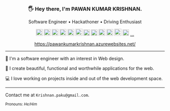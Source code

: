 <h3 align="center">🖐️ Hey there, I'm PAWAN KUMAR KRISHNAN.</h3>
<p align="center"> Software Engineer • Hackathoner • Driving Enthusiast</p>

<p align="center">
<a href="https://www.w3.org/TR/html5/" title="HTML5"><img src="https://github.com/get-icon/geticon/raw/master/icons/html-5.svg" alt="HTML5" width="21px" height="21px"></a>
<a href="https://www.w3.org/TR/CSS/" title="CSS3"><img src="https://github.com/get-icon/geticon/raw/master/icons/css-3.svg" alt="CSS3" width="21px" height="21px"></a>
<a href="https://nodejs.org/" title="Node.js"><img src="https://github.com/get-icon/geticon/raw/master/icons/nodejs-icon.svg" alt="Node.js" width="21px" height="21px"></a>
<a href="https://reactjs.org/" title="React"><img src="https://github.com/get-icon/geticon/raw/master/icons/react.svg" alt="React" width="21px" height="21px"></a>
<a href="https://redux.js.org/" title="Redux"><img src="https://github.com/get-icon/geticon/raw/master/icons/redux.svg" alt="Redux" width="21px" height="21px"></a>
<a href="https://nestjs.com/" title="Nest"><img src="https://github.com/get-icon/geticon/raw/master/icons/nestjs.svg" alt="Nest" width="22px" height="22px"></a>
<a href="https://jestjs.io/" title="Jest"><img src="https://github.com/get-icon/geticon/raw/master/icons/jest.svg" alt="Jest" width="20px" height="20px"></a>
<a href="https://www.linux.org/" title="Linux"><img src="https://github.com/get-icon/geticon/raw/master/icons/linux-tux.svg" alt="Linux" width="20px" height="20px"></a>
<a href="https://git-scm.com/" title="Git"><img src="https://github.com/get-icon/geticon/raw/master/icons/git-icon.svg" alt="Git" width="21px" height="21px"></a>
<a href="https://dev.mysql.com/" title="MySQL"><img src="https://github.com/get-icon/geticon/raw/master/icons/mysql.svg" alt="MySQL" width="21px" height="21px"></a>
<a href="https://www.docker.com/" title="Docker"><img src="https://github.com/get-icon/geticon/raw/master/icons/docker-icon.svg" alt="Docker" width="22px" height="22px"></a>
<a href="https://www.python.org/" title="Python"><img src="https://github.com/get-icon/geticon/raw/master/icons/python.svg" alt="Python" width="20px" height="20px"></a>
<a href="https://pawankumarkrishnan.azurewebsites.net" title="Python">...</a>
</p>

<p align="center"><a href="https://mwid.dev/">https://pawankumarkrishnan.azurewebsites.net/</a></p>

---

💪 I'm a software engineer with an interest in Web design.

💅 I create beautiful, functional and worthwhile applications for the web.

💻 I love working on projects inside and out of the web development space.

---

Contact me at `Krishnan.paku@gmail.com`.

<sup>Pronouns: <i>He/Him</i></sup>

